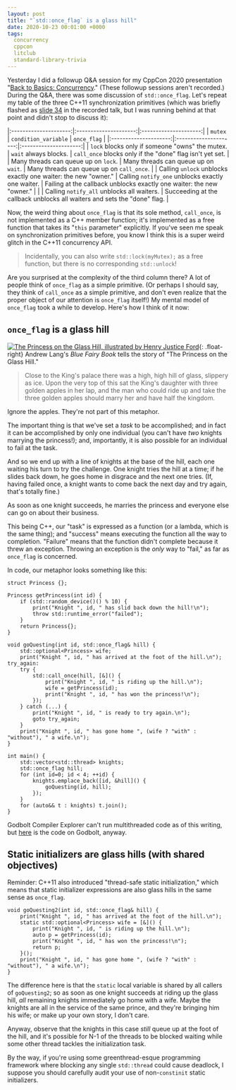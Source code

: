 ```yaml
---
layout: post
title: "`std::once_flag` is a glass hill"
date: 2020-10-23 00:01:00 +0000
tags:
  concurrency
  cppcon
  litclub
  standard-library-trivia
---
```


Yesterday I did a followup Q&A session for my CppCon 2020 presentation
"[Back to Basics: Concurrency](https://www.youtube.com/watch?v=F6Ipn7gCOsY)."
(These followup sessions aren't recorded.) During the Q&A, there was some discussion
of `std::once_flag`. Let's repeat my table of the three C++11 synchronization
primitives (which was briefly flashed as
[slide 34](https://www.youtube.com/watch?v=F6Ipn7gCOsY&t=42m54s) in the recorded talk,
but I was running behind at that point and didn't stop to discuss it):

|:---------------------:|:---------------------:|:---------------------:|
| `mutex`               | `condition_variable`  | `once_flag`           |
|:---------------------:|:---------------------:|:---------------------:|
| `lock` blocks only if someone "owns" the mutex. | `wait` always blocks. | `call_once` blocks only if the "done" flag isn't yet set. |
| Many threads can queue up on `lock`. | Many threads can queue up on `wait`. | Many threads can queue up on `call_once`. |
| Calling `unlock` unblocks exactly one waiter: the new "owner." | Calling `notify_one` unblocks exactly one waiter. | Failing at the callback unblocks exactly one waiter: the new "owner." |
|  | Calling `notify_all` unblocks all waiters. | Succeeding at the callback unblocks all waiters and sets the "done" flag. |

Now, the weird thing about `once_flag` is that its sole method, `call_once`, is
not implemented as a C++ member function; it's implemented as a free function
that takes its "`this` parameter" explicitly.
If you've seen me speak on synchronization primitives before, you know
I think this is a super weird glitch in the C++11 concurrency API.

> Incidentally, you can also write `std::lock(myMutex);` as a free function,
> but there is no corresponding `std::unlock`!

Are you surprised at the complexity of the third column there? A lot of people
think of `once_flag` as a simple primitive. (Or perhaps I should say, they think
of `call_once` as a simple primitive, and don't even realize that the proper object of
our attention is `once_flag` itself!) My mental model of `once_flag` took a while
to develop. Here's how I think of it now:


## `once_flag` is a glass hill

[![The Princess on the Glass Hill, illustrated by Henry Justice Ford](/blog/images/2020-10-23-glass-hill.png)](https://books.google.com/books?id=T14ZAAAAYAAJ&pg=PA338){: .float-right}
Andrew Lang's _Blue Fairy Book_ tells the story of "The Princess on the Glass Hill."

> Close to the King's palace there was a high, high hill of glass,
> slippery as ice. Upon the very top of this sat the King's daughter
> with three golden apples in her lap, and the man who could ride up
> and take the three golden apples should marry her and have
> half the kingdom.

Ignore the apples. They're not part of this metaphor.

The important thing is that we've set a _task_ to be accomplished;
and in fact it can be accomplished by only one individual (you can't
have _two_ knights marrying the princess!); and, importantly, it
is also possible for an individual to fail at the task.

And so we end up with a line of knights at the base of the hill,
each one waiting his turn to try the challenge. One knight tries
the hill at a time; if he slides back down, he goes home in disgrace
and the next one tries.
(If, having failed once, a knight wants to come back the next day
and try again, that's totally fine.)

As soon as one knight succeeds, he marries the princess and everyone
else can go on about their business.

This being C++, our "task" is expressed as a function (or a lambda,
which is the same thing); and "success" means executing the function
all the way to completion. "Failure" means that the function didn't
complete because it threw an exception. Throwing an exception is the
_only_ way to "fail," as far as `once_flag` is concerned.

In code, our metaphor looks something like this:

    struct Princess {};

    Princess getPrincess(int id) {
        if (std::random_device()() % 10) {
            print("Knight ", id, " has slid back down the hill!\n");
            throw std::runtime_error("failed");
        }
        return Princess{};
    }

    void goQuesting(int id, std::once_flag& hill) {
        std::optional<Princess> wife;
        print("Knight ", id, " has arrived at the foot of the hill.\n");
    try_again:
        try {
            std::call_once(hill, [&]() {
                print("Knight ", id, " is riding up the hill.\n");
                wife = getPrincess(id);
                print("Knight ", id, " has won the princess!\n");
            });
        } catch (...) {
            print("Knight ", id, " is ready to try again.\n");
            goto try_again;
        }
        print("Knight ", id, " has gone home ", (wife ? "with" : "without"), " a wife.\n");
    }

    int main() {
        std::vector<std::thread> knights;
        std::once_flag hill;
        for (int id=0; id < 4; ++id) {
            knights.emplace_back([id, &hill]() {
                goQuesting(id, hill);
            });
        }
        for (auto&& t : knights) t.join();
    }

Godbolt Compiler Explorer can't run multithreaded code as of this writing,
but [here](https://godbolt.org/z/85Kd1b) is the code on Godbolt, anyway.


## Static initializers are glass hills (with shared objectives)

Reminder: C++11 also introduced "thread-safe static initialization," which means
that static initializer expressions are also glass hills in the same sense as
`once_flag`.

    void goQuesting2(int id, std::once_flag& hill) {
        print("Knight ", id, " has arrived at the foot of the hill.\n");
        static std::optional<Princess> wife = [&]() {
            print("Knight ", id, " is riding up the hill.\n");
            auto p = getPrincess(id);
            print("Knight ", id, " has won the princess!\n");
            return p;
        }();
        print("Knight ", id, " has gone home ", (wife ? "with" : "without"), " a wife.\n");
    }

The difference here is that the `static` local variable is shared by all
callers of `goQuesting2`; so as soon as one knight succeeds at riding up
the glass hill, _all_ remaining knights immediately go home with a wife.
Maybe the knights are all in the service of the same prince, and they're
bringing him his wife; or make up your own story, I don't care.

Anyway, observe that the knights in this case _still_ queue up at the foot
of the hill, and it's possible for N-1 of the threads to be blocked waiting
while some other thread tackles the initialization task.

By the way, if you're using some greenthread-esque programming framework
where blocking any single `std::thread` could cause deadlock, I suppose you
should carefully audit your use of non-`constinit` static initializers.
